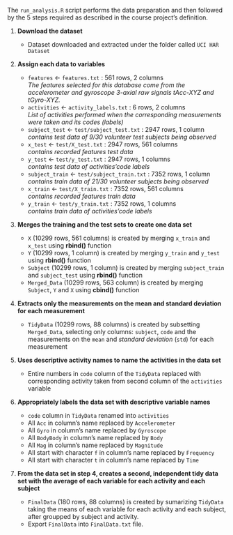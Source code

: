 The  `run_analysis.R`  script performs the data preparation and then followed by the 5 steps required as described in the course project’s definition.

1.  **Download the dataset**
    
    -   Dataset downloaded and extracted under the folder called  `UCI HAR Dataset`
    
      
    
2.  **Assign each data to variables**
    
    -   `features`  <-  `features.txt`  : 561 rows, 2 columns  
        _The features selected for this database come from the accelerometer and gyroscope 3-axial raw signals tAcc-XYZ and tGyro-XYZ._
    -   `activities`  <-  `activity_labels.txt`  : 6 rows, 2 columns  
        _List of activities performed when the corresponding measurements were taken and its codes (labels)_
    -   `subject_test`  <-  `test/subject_test.txt`  : 2947 rows, 1 column  
        _contains test data of 9/30 volunteer test subjects being observed_
    -   `x_test`  <-  `test/X_test.txt`  : 2947 rows, 561 columns  
        _contains recorded features test data_
    -   `y_test`  <-  `test/y_test.txt`  : 2947 rows, 1 columns  
        _contains test data of activities’code labels_
    -   `subject_train`  <-  `test/subject_train.txt`  : 7352 rows, 1 column  
        _contains train data of 21/30 volunteer subjects being observed_
    -   `x_train`  <-  `test/X_train.txt`  : 7352 rows, 561 columns  
        _contains recorded features train data_
    -   `y_train`  <-  `test/y_train.txt`  : 7352 rows, 1 columns  
        _contains train data of activities’code labels_
    
      
    
3.  **Merges the training and the test sets to create one data set**
    
    -   `X`  (10299 rows, 561 columns) is created by merging  `x_train`  and  `x_test`  using  **rbind()**  function
    -   `Y`  (10299 rows, 1 column) is created by merging  `y_train`  and  `y_test`  using  **rbind()**  function
    -   `Subject`  (10299 rows, 1 column) is created by merging  `subject_train`  and  `subject_test`  using  **rbind()**  function
    -   `Merged_Data`  (10299 rows, 563 column) is created by merging  `Subject`,  `Y`  and  `X`  using  **cbind()**  function
    
      
    
4.  **Extracts only the measurements on the mean and standard deviation for each measurement**
    
    -   `TidyData`  (10299 rows, 88 columns) is created by subsetting  `Merged_Data`, selecting only columns:  `subject`,  `code`  and the measurements on the  `mean`  and  _standard deviation_  (`std`) for each measurement
    
      
    
5.  **Uses descriptive activity names to name the activities in the data set**
    
    -   Entire numbers in  `code`  column of the  `TidyData`  replaced with corresponding activity taken from second column of the  `activities`  variable
    
      
    
6.  **Appropriately labels the data set with descriptive variable names**
    
    -   `code`  column in  `TidyData`  renamed into  `activities`
    -   All  `Acc`  in column’s name replaced by  `Accelerometer`
    -   All  `Gyro`  in column’s name replaced by  `Gyroscope`
    -   All  `BodyBody`  in column’s name replaced by  `Body`
    -   All  `Mag`  in column’s name replaced by  `Magnitude`
    -   All start with character  `f`  in column’s name replaced by  `Frequency`
    -   All start with character  `t`  in column’s name replaced by  `Time`
    
      
    
7.  **From the data set in step 4, creates a second, independent tidy data set with the average of each variable for each activity and each subject**
    -   `FinalData`  (180 rows, 88 columns) is created by sumarizing  `TidyData`  taking the means of each variable for each activity and each subject, after groupped by subject and activity.
    -   Export  `FinalData`  into  `FinalData.txt`  file.
